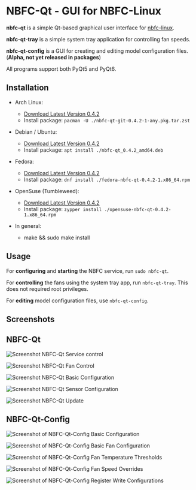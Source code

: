 NBFC-Qt - GUI for NBFC-Linux
============================

**nbfc-qt** is a simple Qt-based graphical user interface for [nbfc-linux](https://github.com/nbfc-linux/nbfc-linux).

**nbfc-qt-tray** is a simple system tray application for controlling fan speeds.

**nbfc-qt-config** is a GUI for creating and editing model configuration files. (**Alpha, not yet released in packages**)

All programs support both PyQt5 and PyQt6.

Installation
------------

- Arch Linux:
  - [Download Latest Version 0.4.2](https://github.com/nbfc-linux/nbfc-qt/releases/download/0.4.2/nbfc-qt-git-0.4.2-1-any.pkg.tar.zst)
  - Install package: `pacman -U ./nbfc-qt-git-0.4.2-1-any.pkg.tar.zst`

- Debian / Ubuntu:
  - [Download Latest Version 0.4.2](https://github.com/nbfc-linux/nbfc-qt/releases/download/0.4.2/nbfc-qt_0.4.2_amd64.deb)
  - Install package: `apt install ./nbfc-qt_0.4.2_amd64.deb`

- Fedora:
  - [Download Latest Version 0.4.2](https://github.com/nbfc-linux/nbfc-qt/releases/download/0.4.2/fedora-nbfc-qt-0.4.2-1.x86_64.rpm)
  - Install package: `dnf install ./fedora-nbfc-qt-0.4.2-1.x86_64.rpm`

- OpenSuse (Tumbleweed):
  - [Download Latest Version 0.4.2](https://github.com/nbfc-linux/nbfc-qt/releases/download/0.4.2/opensuse-nbfc-qt-0.4.2-1.x86_64.rpm)
  - Install package: `zypper install ./opensuse-nbfc-qt-0.4.2-1.x86_64.rpm`

- In general:
  - make && sudo make install

Usage
-----

For **configuring** and **starting** the NBFC service, run `sudo nbfc-qt`.

For **controlling** the fans using the system tray app, run `nbfc-qt-tray`. This does not required root privileges.

For **editing** model configuration files, use `nbfc-qt-config`.

Screenshots
-----------

## NBFC-Qt

![Screenshot NBFC-Qt Service control](http://nbfc-linux.github.io/img/nbfc-qt/nbfc-qt-service.png)

![Screenshot NBFC-Qt Fan Control](http://nbfc-linux.github.io/img/nbfc-qt/nbfc-qt-fans.png)

![Screenshot NBFC-Qt Basic Configuration](http://nbfc-linux.github.io/img/nbfc-qt/nbfc-qt-basic.png)

![Screenshot NBFC-Qt Sensor Configuration](http://nbfc-linux.github.io/img/nbfc-qt/nbfc-qt-sensors.png)

![Screenshot NBFC-Qt Update](http://nbfc-linux.github.io/img/nbfc-qt/nbfc-qt-update.png)

## NBFC-Qt-Config

![Screenshot of NBFC-Qt-Config Basic Configuration](http://nbfc-linux.github.io/img/nbfc-qt-config/nbfc-qt-config-basic.png)

![Screenshot of NBFC-Qt-Config Basic Fan Configuration](http://nbfc-linux.github.io/img/nbfc-qt-config/nbfc-qt-config-fan-basic.png)

![Screenshot of NBFC-Qt-Config Fan Temperature Thresholds](http://nbfc-linux.github.io/img/nbfc-qt-config/nbfc-qt-config-fan-temperature-thresholds.png)

![Screenshot of NBFC-Qt-Config Fan Speed Overrides](http://nbfc-linux.github.io/img/nbfc-qt-config/nbfc-qt-config-fan-speed-overrides.png)

![Screenshot of NBFC-Qt-Config Register Write Configurations](http://nbfc-linux.github.io/img/nbfc-qt-config/nbfc-qt-config-register-write-configurations.png)

